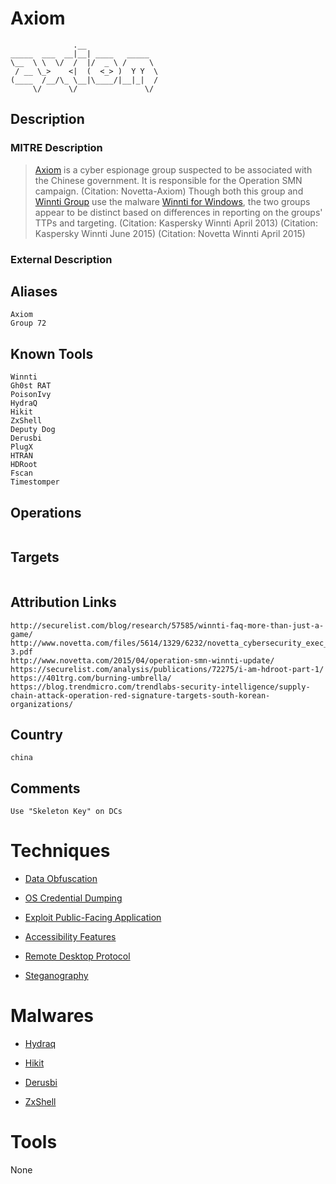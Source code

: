 
# Axiom

```
              .__                
_____  ___  __|__| ____   _____  
\__  \ \  \/  /  |/  _ \ /     \ 
 / __ \_>    <|  (  <_> )  Y Y  \
(____  /__/\_ \__|\____/|__|_|  /
     \/      \/               \/ 

```

## Description

### MITRE Description

> [Axiom](https://attack.mitre.org/groups/G0001) is a cyber espionage group suspected to be associated with the Chinese government. It is responsible for the Operation SMN campaign. (Citation: Novetta-Axiom) Though both this group and [Winnti Group](https://attack.mitre.org/groups/G0044) use the malware [Winnti for Windows](https://attack.mitre.org/software/S0141), the two groups appear to be distinct based on differences in reporting on the groups' TTPs and targeting. (Citation: Kaspersky Winnti April 2013) (Citation: Kaspersky Winnti June 2015) (Citation: Novetta Winnti April 2015)

### External Description

> 

## Aliases

```
Axiom
Group 72
```

## Known Tools

```
Winnti
Gh0st RAT
PoisonIvy
HydraQ
Hikit
ZxShell
Deputy Dog
Derusbi
PlugX
HTRAN
HDRoot
Fscan
Timestomper
```

## Operations

```

```

## Targets

```

```

## Attribution Links

```
http://securelist.com/blog/research/57585/winnti-faq-more-than-just-a-game/
http://www.novetta.com/files/5614/1329/6232/novetta_cybersecurity_exec_summary-3.pdf
http://www.novetta.com/2015/04/operation-smn-winnti-update/
https://securelist.com/analysis/publications/72275/i-am-hdroot-part-1/
https://401trg.com/burning-umbrella/
https://blog.trendmicro.com/trendlabs-security-intelligence/supply-chain-attack-operation-red-signature-targets-south-korean-organizations/
```

## Country

```
china
```

## Comments

```
Use "Skeleton Key" on DCs
```

# Techniques


* [Data Obfuscation](../techniques/Data-Obfuscation.md)

* [OS Credential Dumping](../techniques/OS-Credential-Dumping.md)
    
* [Exploit Public-Facing Application](../techniques/Exploit-Public-Facing-Application.md)
    
* [Accessibility Features](../techniques/Accessibility-Features.md)
    
* [Remote Desktop Protocol](../techniques/Remote-Desktop-Protocol.md)
    
* [Steganography](../techniques/Steganography.md)
    

# Malwares


* [Hydraq](../malwares/Hydraq.md)

* [Hikit](../malwares/Hikit.md)
    
* [Derusbi](../malwares/Derusbi.md)
    
* [ZxShell](../malwares/ZxShell.md)
    

# Tools

None
